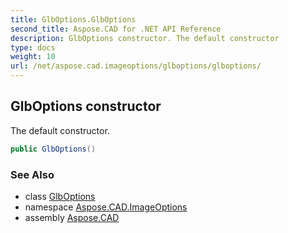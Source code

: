 ```yaml
---
title: GlbOptions.GlbOptions
second_title: Aspose.CAD for .NET API Reference
description: GlbOptions constructor. The default constructor
type: docs
weight: 10
url: /net/aspose.cad.imageoptions/glboptions/glboptions/
---
```

## GlbOptions constructor

The default constructor.

```csharp
public GlbOptions()
```

### See Also

* class [GlbOptions](../)
* namespace [Aspose.CAD.ImageOptions](../../../aspose.cad.imageoptions/)
* assembly [Aspose.CAD](../../../)


